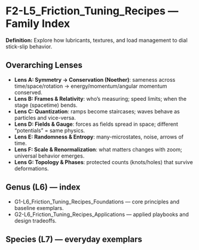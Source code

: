 # F2-L5_Friction_Tuning_Recipes — Family Index
**Definition:** Explore how lubricants, textures, and load management to dial stick-slip behavior.

## Overarching Lenses

- **Lens A: Symmetry -> Conservation (Noether)**: sameness across time/space/rotation → energy/momentum/angular momentum conserved.
- **Lens B: Frames & Relativity**: who’s measuring; speed limits; when the stage (spacetime) bends.
- **Lens C: Quantization**: ramps become staircases; waves behave as particles and vice-versa.
- **Lens D: Fields & Gauge**: forces as fields spread in space; different “potentials” = same physics.
- **Lens E: Randomness & Entropy**: many-microstates, noise, arrows of time.
- **Lens F: Scale & Renormalization**: what matters changes with zoom; universal behavior emerges.
- **Lens G: Topology & Phases**: protected counts (knots/holes) that survive deformations.

## Genus (L6) — index
- G1-L6_Friction_Tuning_Recipes_Foundations — core principles and baseline exemplars.
- G2-L6_Friction_Tuning_Recipes_Applications — applied playbooks and design tradeoffs.

## Species (L7) — everyday exemplars
